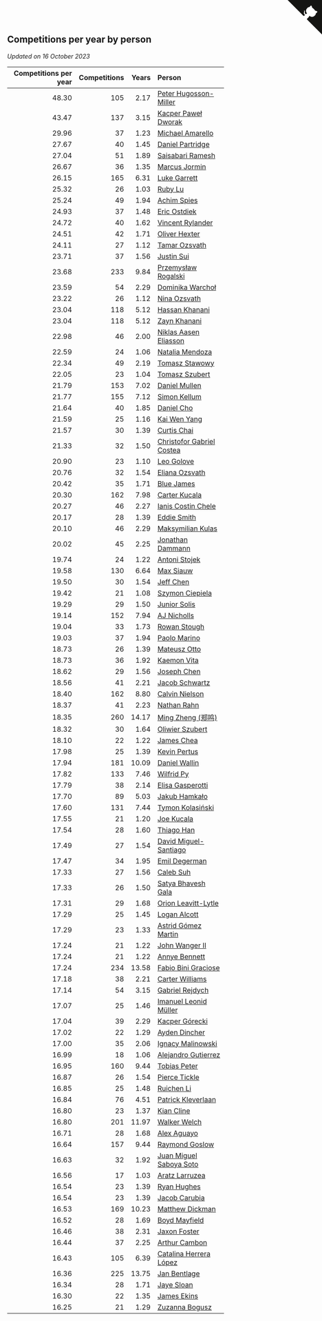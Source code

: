 ## Competitions per year by person

*Updated on 16 October 2023*

| Competitions per year | Competitions | Years | Person |
| ---: | ---: | ---: | :--- |
| 48.30 | 105 | 2.17 | [Peter Hugosson-Miller](https://www.worldcubeassociation.org/persons/2021HUGO01) |
| 43.47 | 137 | 3.15 | [Kacper Paweł Dworak](https://www.worldcubeassociation.org/persons/2020DWOR01) |
| 29.96 | 37 | 1.23 | [Michael Amarello](https://www.worldcubeassociation.org/persons/2022AMAR09) |
| 27.67 | 40 | 1.45 | [Daniel Partridge](https://www.worldcubeassociation.org/persons/2022PART02) |
| 27.04 | 51 | 1.89 | [Saisabari Ramesh](https://www.worldcubeassociation.org/persons/2021RAME01) |
| 26.67 | 36 | 1.35 | [Marcus Jormin](https://www.worldcubeassociation.org/persons/2022JORM01) |
| 26.15 | 165 | 6.31 | [Luke Garrett](https://www.worldcubeassociation.org/persons/2017GARR05) |
| 25.32 | 26 | 1.03 | [Ruby Lu](https://www.worldcubeassociation.org/persons/2022LURU01) |
| 25.24 | 49 | 1.94 | [Achim Spies](https://www.worldcubeassociation.org/persons/2021SPIE01) |
| 24.93 | 37 | 1.48 | [Eric Ostdiek](https://www.worldcubeassociation.org/persons/2022OSTD01) |
| 24.72 | 40 | 1.62 | [Vincent Rylander](https://www.worldcubeassociation.org/persons/2022RYLA01) |
| 24.51 | 42 | 1.71 | [Oliver Hexter](https://www.worldcubeassociation.org/persons/2022HEXT01) |
| 24.11 | 27 | 1.12 | [Tamar Ozsvath](https://www.worldcubeassociation.org/persons/2022OZSV04) |
| 23.71 | 37 | 1.56 | [Justin Sui](https://www.worldcubeassociation.org/persons/2022SUIJ01) |
| 23.68 | 233 | 9.84 | [Przemysław Rogalski](https://www.worldcubeassociation.org/persons/2013ROGA02) |
| 23.59 | 54 | 2.29 | [Dominika Warchoł](https://www.worldcubeassociation.org/persons/2021WARC01) |
| 23.22 | 26 | 1.12 | [Nina Ozsvath](https://www.worldcubeassociation.org/persons/2022OZSV03) |
| 23.04 | 118 | 5.12 | [Hassan Khanani](https://www.worldcubeassociation.org/persons/2018KHAN26) |
| 23.04 | 118 | 5.12 | [Zayn Khanani](https://www.worldcubeassociation.org/persons/2018KHAN28) |
| 22.98 | 46 | 2.00 | [Niklas Aasen Eliasson](https://www.worldcubeassociation.org/persons/2021ELIA01) |
| 22.59 | 24 | 1.06 | [Natalia Mendoza](https://www.worldcubeassociation.org/persons/2022MEND24) |
| 22.34 | 49 | 2.19 | [Tomasz Stawowy](https://www.worldcubeassociation.org/persons/2021STAW01) |
| 22.05 | 23 | 1.04 | [Tomasz Szubert](https://www.worldcubeassociation.org/persons/2022SZUB02) |
| 21.79 | 153 | 7.02 | [Daniel Mullen](https://www.worldcubeassociation.org/persons/2016MULL04) |
| 21.77 | 155 | 7.12 | [Simon Kellum](https://www.worldcubeassociation.org/persons/2016KELL12) |
| 21.64 | 40 | 1.85 | [Daniel Cho](https://www.worldcubeassociation.org/persons/2021CHOD01) |
| 21.59 | 25 | 1.16 | [Kai Wen Yang](https://www.worldcubeassociation.org/persons/2022YANG19) |
| 21.57 | 30 | 1.39 | [Curtis Chai](https://www.worldcubeassociation.org/persons/2022CHAI02) |
| 21.33 | 32 | 1.50 | [Christofor Gabriel Costea](https://www.worldcubeassociation.org/persons/2022COST03) |
| 20.90 | 23 | 1.10 | [Leo Golove](https://www.worldcubeassociation.org/persons/2022GOLO02) |
| 20.76 | 32 | 1.54 | [Eliana Ozsvath](https://www.worldcubeassociation.org/persons/2022OZSV01) |
| 20.42 | 35 | 1.71 | [Blue James](https://www.worldcubeassociation.org/persons/2022JAME01) |
| 20.30 | 162 | 7.98 | [Carter Kucala](https://www.worldcubeassociation.org/persons/2015KUCA01) |
| 20.27 | 46 | 2.27 | [Ianis Costin Chele](https://www.worldcubeassociation.org/persons/2021CHEL01) |
| 20.17 | 28 | 1.39 | [Eddie Smith](https://www.worldcubeassociation.org/persons/2022SMIT20) |
| 20.10 | 46 | 2.29 | [Maksymilian Kulas](https://www.worldcubeassociation.org/persons/2021KULA02) |
| 20.02 | 45 | 2.25 | [Jonathan Dammann](https://www.worldcubeassociation.org/persons/2021DAMM01) |
| 19.74 | 24 | 1.22 | [Antoni Stojek](https://www.worldcubeassociation.org/persons/2022STOJ03) |
| 19.58 | 130 | 6.64 | [Max Siauw](https://www.worldcubeassociation.org/persons/2017SIAU02) |
| 19.50 | 30 | 1.54 | [Jeff Chen](https://www.worldcubeassociation.org/persons/2022CHEN19) |
| 19.42 | 21 | 1.08 | [Szymon Ciepiela](https://www.worldcubeassociation.org/persons/2022CIEP01) |
| 19.29 | 29 | 1.50 | [Junior Solis](https://www.worldcubeassociation.org/persons/2022SOLI03) |
| 19.14 | 152 | 7.94 | [AJ Nicholls](https://www.worldcubeassociation.org/persons/2015NICH04) |
| 19.04 | 33 | 1.73 | [Rowan Stough](https://www.worldcubeassociation.org/persons/2022STOU01) |
| 19.03 | 37 | 1.94 | [Paolo Marino](https://www.worldcubeassociation.org/persons/2021MARI04) |
| 18.73 | 26 | 1.39 | [Mateusz Otto](https://www.worldcubeassociation.org/persons/2022OTTO01) |
| 18.73 | 36 | 1.92 | [Kaemon Vita](https://www.worldcubeassociation.org/persons/2021VITA01) |
| 18.62 | 29 | 1.56 | [Joseph Chen](https://www.worldcubeassociation.org/persons/2022CHEN16) |
| 18.56 | 41 | 2.21 | [Jacob Schwartz](https://www.worldcubeassociation.org/persons/2021SCHW01) |
| 18.40 | 162 | 8.80 | [Calvin Nielson](https://www.worldcubeassociation.org/persons/2014NIEL03) |
| 18.37 | 41 | 2.23 | [Nathan Rahn](https://www.worldcubeassociation.org/persons/2021RAHN01) |
| 18.35 | 260 | 14.17 | [Ming Zheng (郑鸣)](https://www.worldcubeassociation.org/persons/2009ZHEN11) |
| 18.32 | 30 | 1.64 | [Oliwier Szubert](https://www.worldcubeassociation.org/persons/2022SZUB01) |
| 18.10 | 22 | 1.22 | [James Chea](https://www.worldcubeassociation.org/persons/2022CHEA05) |
| 17.98 | 25 | 1.39 | [Kevin Pertus](https://www.worldcubeassociation.org/persons/2022PERT01) |
| 17.94 | 181 | 10.09 | [Daniel Wallin](https://www.worldcubeassociation.org/persons/2013WALL03) |
| 17.82 | 133 | 7.46 | [Wilfrid Py](https://www.worldcubeassociation.org/persons/2016PYWI01) |
| 17.79 | 38 | 2.14 | [Elisa Gasperotti](https://www.worldcubeassociation.org/persons/2021GASP01) |
| 17.70 | 89 | 5.03 | [Jakub Hamkało](https://www.worldcubeassociation.org/persons/2018HAMK01) |
| 17.60 | 131 | 7.44 | [Tymon Kolasiński](https://www.worldcubeassociation.org/persons/2016KOLA02) |
| 17.55 | 21 | 1.20 | [Joe Kucala](https://www.worldcubeassociation.org/persons/2022KUCA01) |
| 17.54 | 28 | 1.60 | [Thiago Han](https://www.worldcubeassociation.org/persons/2022HANT01) |
| 17.49 | 27 | 1.54 | [David Miguel-Santiago](https://www.worldcubeassociation.org/persons/2022MIGU02) |
| 17.47 | 34 | 1.95 | [Emil Degerman](https://www.worldcubeassociation.org/persons/2021DEGE01) |
| 17.33 | 27 | 1.56 | [Caleb Suh](https://www.worldcubeassociation.org/persons/2022SUHC01) |
| 17.33 | 26 | 1.50 | [Satya Bhavesh Gala](https://www.worldcubeassociation.org/persons/2022GALA03) |
| 17.31 | 29 | 1.68 | [Orion Leavitt-Lytle](https://www.worldcubeassociation.org/persons/2022LEAV01) |
| 17.29 | 25 | 1.45 | [Logan Alcott](https://www.worldcubeassociation.org/persons/2022ALCO02) |
| 17.29 | 23 | 1.33 | [Astrid Gómez Martin](https://www.worldcubeassociation.org/persons/2022MART26) |
| 17.24 | 21 | 1.22 | [John Wanger II](https://www.worldcubeassociation.org/persons/2022WANG39) |
| 17.24 | 21 | 1.22 | [Annye Bennett](https://www.worldcubeassociation.org/persons/2022BENN11) |
| 17.24 | 234 | 13.58 | [Fabio Bini Graciose](https://www.worldcubeassociation.org/persons/2010GRAC02) |
| 17.18 | 38 | 2.21 | [Carter Williams](https://www.worldcubeassociation.org/persons/2021WILL06) |
| 17.14 | 54 | 3.15 | [Gabriel Rejdych](https://www.worldcubeassociation.org/persons/2020REJD01) |
| 17.07 | 25 | 1.46 | [Imanuel Leonid Müller](https://www.worldcubeassociation.org/persons/2022MULL02) |
| 17.04 | 39 | 2.29 | [Kacper Górecki](https://www.worldcubeassociation.org/persons/2021GORE01) |
| 17.02 | 22 | 1.29 | [Ayden Dincher](https://www.worldcubeassociation.org/persons/2022DINC01) |
| 17.00 | 35 | 2.06 | [Ignacy Malinowski](https://www.worldcubeassociation.org/persons/2021MALI02) |
| 16.99 | 18 | 1.06 | [Alejandro Gutierrez](https://www.worldcubeassociation.org/persons/2022GUTI09) |
| 16.95 | 160 | 9.44 | [Tobias Peter](https://www.worldcubeassociation.org/persons/2014PETE03) |
| 16.87 | 26 | 1.54 | [Pierce Tickle](https://www.worldcubeassociation.org/persons/2022TICK01) |
| 16.85 | 25 | 1.48 | [Ruichen Li](https://www.worldcubeassociation.org/persons/2022LIRU02) |
| 16.84 | 76 | 4.51 | [Patrick Kleverlaan](https://www.worldcubeassociation.org/persons/2019KLEV01) |
| 16.80 | 23 | 1.37 | [Kian Cline](https://www.worldcubeassociation.org/persons/2022CLIN01) |
| 16.80 | 201 | 11.97 | [Walker Welch](https://www.worldcubeassociation.org/persons/2011WELC01) |
| 16.71 | 28 | 1.68 | [Alex Aguayo](https://www.worldcubeassociation.org/persons/2022AGUA01) |
| 16.64 | 157 | 9.44 | [Raymond Goslow](https://www.worldcubeassociation.org/persons/2014GOSL01) |
| 16.63 | 32 | 1.92 | [Juan Miguel Saboya Soto](https://www.worldcubeassociation.org/persons/2021SOTO01) |
| 16.56 | 17 | 1.03 | [Aratz Larruzea](https://www.worldcubeassociation.org/persons/2022LARR02) |
| 16.54 | 23 | 1.39 | [Ryan Hughes](https://www.worldcubeassociation.org/persons/2022HUGH04) |
| 16.54 | 23 | 1.39 | [Jacob Carubia](https://www.worldcubeassociation.org/persons/2022CARU02) |
| 16.53 | 169 | 10.23 | [Matthew Dickman](https://www.worldcubeassociation.org/persons/2013DICK01) |
| 16.52 | 28 | 1.69 | [Boyd Mayfield](https://www.worldcubeassociation.org/persons/2022MAYF01) |
| 16.46 | 38 | 2.31 | [Jaxon Foster](https://www.worldcubeassociation.org/persons/2021FOST01) |
| 16.44 | 37 | 2.25 | [Arthur Cambon](https://www.worldcubeassociation.org/persons/2021CAMB01) |
| 16.43 | 105 | 6.39 | [Catalina Herrera López](https://www.worldcubeassociation.org/persons/2017LOPE31) |
| 16.36 | 225 | 13.75 | [Jan Bentlage](https://www.worldcubeassociation.org/persons/2010BENT01) |
| 16.34 | 28 | 1.71 | [Jaye Sloan](https://www.worldcubeassociation.org/persons/2022SLOA01) |
| 16.30 | 22 | 1.35 | [James Ekins](https://www.worldcubeassociation.org/persons/2022EKIN01) |
| 16.25 | 21 | 1.29 | [Zuzanna Bogusz](https://www.worldcubeassociation.org/persons/2022BOGU01) |


<a href="https://github.com/jonatanklosko/wca_statistics" class="github-corner" aria-label="View source on Github"><svg width="80" height="80" viewBox="0 0 250 250" style="fill:#151513; color:#fff; position: absolute; top: 0; border: 0; right: 0;" aria-hidden="true"><path d="M0,0 L115,115 L130,115 L142,142 L250,250 L250,0 Z"></path><path d="M128.3,109.0 C113.8,99.7 119.0,89.6 119.0,89.6 C122.0,82.7 120.5,78.6 120.5,78.6 C119.2,72.0 123.4,76.3 123.4,76.3 C127.3,80.9 125.5,87.3 125.5,87.3 C122.9,97.6 130.6,101.9 134.4,103.2" fill="currentColor" style="transform-origin: 130px 106px;" class="octo-arm"></path><path d="M115.0,115.0 C114.9,115.1 118.7,116.5 119.8,115.4 L133.7,101.6 C136.9,99.2 139.9,98.4 142.2,98.6 C133.8,88.0 127.5,74.4 143.8,58.0 C148.5,53.4 154.0,51.2 159.7,51.0 C160.3,49.4 163.2,43.6 171.4,40.1 C171.4,40.1 176.1,42.5 178.8,56.2 C183.1,58.6 187.2,61.8 190.9,65.4 C194.5,69.0 197.7,73.2 200.1,77.6 C213.8,80.2 216.3,84.9 216.3,84.9 C212.7,93.1 206.9,96.0 205.4,96.6 C205.1,102.4 203.0,107.8 198.3,112.5 C181.9,128.9 168.3,122.5 157.7,114.1 C157.9,116.9 156.7,120.9 152.7,124.9 L141.0,136.5 C139.8,137.7 141.6,141.9 141.8,141.8 Z" fill="currentColor" class="octo-body"></path></svg></a><style>.github-corner:hover .octo-arm{animation:octocat-wave 560ms ease-in-out}@keyframes octocat-wave{0%,100%{transform:rotate(0)}20%,60%{transform:rotate(-25deg)}40%,80%{transform:rotate(10deg)}}@media (max-width:500px){.github-corner:hover .octo-arm{animation:none}.github-corner .octo-arm{animation:octocat-wave 560ms ease-in-out}}</style>
